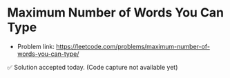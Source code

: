 # Maximum Number of Words You Can Type
- Problem link: https://leetcode.com/problems/maximum-number-of-words-you-can-type/

✅ Solution accepted today. (Code capture not available yet)
